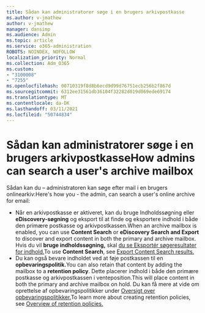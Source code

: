 ```yaml
---
title: Sådan kan administratorer søge i en brugers arkivpostkasse
ms.author: v-jmathew
author: v-jmathew
manager: dansimp
ms.audience: Admin
ms.topic: article
ms.service: o365-administration
ROBOTS: NOINDEX, NOFOLLOW
localization_priority: Normal
ms.collection: Adm_O365
ms.custom:
- "3100008"
- "7255"
ms.openlocfilehash: 00710319f8d8b6ecd9d99d76751ecb256b2f867d
ms.sourcegitcommit: 6312ee31561db36104f32282d019d069ede69174
ms.translationtype: MT
ms.contentlocale: da-DK
ms.lasthandoff: 03/11/2021
ms.locfileid: "50744834"
---
```

# <a name="how-admins-can-search-a-users-archive-mailbox"></a><span data-ttu-id="06919-102">Sådan kan administratorer søge i en brugers arkivpostkasse</span><span class="sxs-lookup"><span data-stu-id="06919-102">How admins can search a user's archive mailbox</span></span>

<span data-ttu-id="06919-103">Sådan kan du – administratoren kan søge efter mail i en brugers onlinearkiv:</span><span class="sxs-lookup"><span data-stu-id="06919-103">Here's how you - the admin, can search a user's online archive for email:</span></span>

* <span data-ttu-id="06919-104">Når en arkivpostkasse er  aktiveret, kan du bruge Indholdssøgning eller **eDiscovery-søgning** og eksport til at finde og eksportere indhold i både den primære postkasse og arkivpostkassen.</span><span class="sxs-lookup"><span data-stu-id="06919-104">When an archive mailbox is enabled, you can use **Content Search** or **eDiscovery Search and Export** to discover and export content in both the primary and archive mailbox.</span></span> <span data-ttu-id="06919-105">Hvis du vil **bruge indholdssøgning,** skal [du se Eksportér søgeresultater for indhold.](https://docs.microsoft.com/office365/securitycompliance/export-search-results)</span><span class="sxs-lookup"><span data-stu-id="06919-105">To use **Content Search**, see [Export Content Search results.](https://docs.microsoft.com/office365/securitycompliance/export-search-results)</span></span>
* <span data-ttu-id="06919-106">Du kan også bevare indholdet ved at føje postkassen til en **opbevaringspolitik.**</span><span class="sxs-lookup"><span data-stu-id="06919-106">You can also retain that content by adding the mailbox to a **retention policy**.</span></span> <span data-ttu-id="06919-107">Dette placerer indhold i både den primære postkasse og arkivpostkassen i venteposition.</span><span class="sxs-lookup"><span data-stu-id="06919-107">This will place content in both the primary and archive mailbox on hold.</span></span> <span data-ttu-id="06919-108">Du kan få mere at vide om oprettelse af opbevaringspolitikker under [Oversigt over opbevaringspolitikker.](https://docs.microsoft.com/office365/securitycompliance/retention-policies)</span><span class="sxs-lookup"><span data-stu-id="06919-108">To learn more about creating retention policies, see [Overview of retention policies.](https://docs.microsoft.com/office365/securitycompliance/retention-policies)</span></span>
